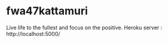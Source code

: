 # fwa47kattamuri

Live life to the fullest and focus on the positive.
Heroku server : http://localhost:5000/